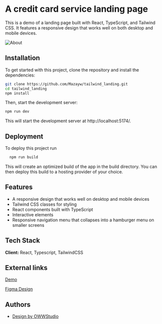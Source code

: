 # A credit card service landing page

This is a demo of a landing page built with React, TypeScript, and Tailwind CSS. It features a responsive design that works well on both desktop and mobile devices.

![About](https://i.ibb.co/pr4jF8Q/hoobank.png)

## Installation

To get started with this project, clone the repository and install the dependencies:

```bash
git clone https://github.com/Mazayw/tailwind_landing.git
cd tailwind_landing
npm install
```

Then, start the development server:

```bash
npm run dev
```

This will start the development server at http://localhost:5174/.

## Deployment

To deploy this project run

```bash
  npm run build
```

This will create an optimized build of the app in the build directory. You can then deploy this build to a hosting provider of your choice.

## Features

- A responsive design that works well on desktop and mobile devices
- Tailwind CSS classes for styling
- React components built with TypeScript
- Interactive elements
- Responsive navigation menu that collapses into a hamburger menu on smaller screens

## Tech Stack

**Client:** React, Typescript, TailwindCSS

## External links

[Demo](https://zesty-gumdrop-041f79.netlify.app/)

[Figma Design](https://www.figma.com/file/TPDR1x8SdrzjnringR48gx/HooBank?node-id=1%3A31&t=9qSZrybrZ6J9DG9T-1)

## Authors

- [Design by OWWStudio](https://dribbble.com/OWWStudio)
